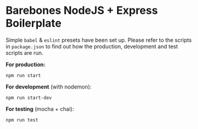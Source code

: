 # Barebones NodeJS + Express Boilerplate

Simple `babel` & `eslint` presets have been set up. Please refer to the scripts in `package.json` to find out how the production, development and test scripts are run.

**For production:**
```
npm run start
```

**For development** (with nodemon):
```
npm run start-dev
```

**For testing** (mocha + chai):
```
npm run test
```

